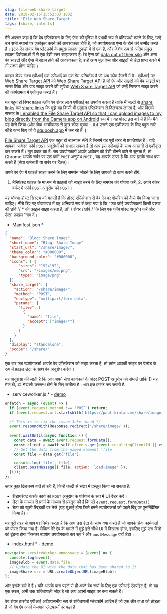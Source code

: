 ```yaml
---
slug: file-web-share-target
date: 2019-02-15T15:52:03.183Z
title: 'File Web Share Target'
tags: [share, intents]
---
```


मैंने अक्सर कहा है कि वेब एप्लिकेशन के लिए ऐप्स की दुनिया में प्रभावी रूप से प्रतिस्पर्धा करने के लिए, उन्हें उन सभी स्थानों पर एकीकृत करने की आवश्यकता होती है, जो उपयोगकर्ता ऐप्स के होने की उम्मीद करते हैं। इंटर-ऐप संचार वेब प्लेटफ़ॉर्म के प्रमुख लापता टुकड़ों में से एक है, और विशेष रूप से अंतिम प्रमुख लापता विशेषताओं में से एक देशी स्तर साझाकरण है: वेब ऐप्स को [data out of their silo](/unintended-silos/) और अन्य वेब साइटों और ऐप्स में सक्षम होने की आवश्यकता है; उन्हें अन्य मूल ऐप्स और साइटों से डेटा प्राप्त करने में भी सक्षम होना चाहिए।

फ़ाइल शेयर लक्ष्य एपीआई एक एपीआई का एक गेम-परिवर्तक है जो अब क्रोम कैनरी में है। एपीआई उन [Web Share Target API](https://github.com/WICG/web-share-target/blob/master/docs/explainer.md) को [Web Share Target API](https://github.com/WICG/web-share-target/blob/master/docs/explainer.md) है जो ऐप और साइटों को वेब साइटों पर सरल लिंक और पाठ साझा करने की सुविधा [Web Share Target API](https://github.com/WICG/web-share-target/blob/master/docs/explainer.md) जो उन्हें सिस्टम साझा करने की कार्यक्षमता में एकीकृत करते हैं।

यह बहुत ही स्थिर फ़ाइल ब्लॉग वेब शेयर लक्ष्य एपीआई का उपयोग करता है ताकि मैं जल्दी से [share links](/web-share-target-api/) कर [share links](/web-share-target-api/) कि मुझे यह किसी भी एंड्रॉइड एप्लिकेशन से दिलचस्प लगता है, और पिछले सप्ताह के [I enabled the File Share Target API so that I can upload images to my blog directly from the Camera app on Android](/testing-file-share-target-from-camera/) रूप में। यह पोस्ट इस बारे में है कि मैंने यह कैसे किया (और जेक आर्चीबाल्ड से कुछ कोड चुराया - tbf उसने एक एकीकरण के लिए बहुत सारे कीड़े काम किए जो वे [squoosh.app](https://squoosh.app/) में कर रहे हैं।)

[File Share Target API](https://wicg.github.io/web-share-target/level-2/#example-3-manifest-webmanifest) एक बहुत ही उपन्यास API है जिसमें यह पूरी तरह से प्रगतिशील है। यदि आपका आवेदन फॉर्म `POST` अनुरोधों को संभाल सकता है तो आप इस एपीआई के साथ आसानी से एकीकृत कर सकते हैं। मूल प्रवाह यह है: जब उपयोगकर्ता आपके आवेदन को देशी बीनने वाले से चुनता है, तो Chrome आपके सर्वर पर एक फॉर्म `POST` अनुरोध `POST` , यह आपके ऊपर है कि आप इसके साथ क्या करते हैं (सेवा कर्मचारी या सर्वर पर हैंडल)।

अपने वेब ऐप में फ़ाइलें साझा करने के लिए समर्थन जोड़ने के लिए आपको दो काम करने होंगे:

1. मैनिफ़ेस्ट फ़ाइल के माध्यम से फ़ाइलों को साझा करने के लिए समर्थन की घोषणा करें, 2. अपने वर्कर वर्कर में फॉर्म `POST` अनुरोध को `POST` ।

यह घोषणा होस्ट सिस्टम को बताती है कि होस्ट एप्लिकेशन से वेब ऐप पर शेयरिंग को कैसे मैप किया जाना चाहिए। नीचे दिए गए घोषणापत्र में यह अनिवार्य रूप से कहा गया है कि &quot;जब कोई उपयोगकर्ता किसी प्रकार की छवि &#39;/ * की फ़ाइल साझा करता है, तो&#39; / शेयर / छवि / &#39;के लिए एक फॉर्म पोस्ट अनुरोध करें और डेटा&#39; फ़ाइल &#39;नाम दें।

* Manifest.json *
```JSON
{
  "name": "Blog: Share Image",
  "short_name": "Blog: Share Image",
  "start_url": "/share/image/",
  "theme_color": "#000000",
  "background_color": "#000000",
  "icons": [ {
      "sizes": "192x192",
      "src": "/images/me.png",
      "type": "image/png"
  }],
  "share_target": {
    "action": "/share/image/",
    "method": "POST",
    "enctype": "multipart/form-data",
    "params": {
      "files": [
        {
          "name": "file",
          "accept": ["image/*"]
        }
      ]
    }
  },
  "display": "standalone",
  "scope": "/share/"
}
```

एक बार जब उपयोगकर्ता आपके वेब एप्लिकेशन को साझा करता है, तो क्रोम आपकी साइट पर पेलोड के रूप में फ़ाइल डेटा के साथ वेब अनुरोध करेगा।

यह अनुशंसा की जाती है कि आप अपने सेवा कार्यकर्ता के अंदर POST अनुरोध को संभालें ताकि 1) यह तेज़ हो, 2) नेटवर्क उपलब्ध होने के लिए लचीला है। आप इस प्रकार कर सकते हैं:

* serviceworker.js * - [demo](/share/image/sw.js)

```Javascript
onfetch = async (event) => {
  if (event.request.method !== 'POST') return;
  if (event.request.url.startsWith('https://paul.kinlan.me/share/image/') === false) return;

  /* This is to fix the issue Jake found */
  event.respondWith(Response.redirect('/share/image/'));
  
  event.waitUntil(async function () {
    const data = await event.request.formData();
    const client = await self.clients.get(event.resultingClientId || event.clientId);
    // Get the data from the named element 'file'
    const file = data.get('file');

    console.log('file', file);
    client.postMessage({ file, action: 'load-image' });
  }());
};
```

ऊपर कुछ दिलचस्प बातें हो रही हैं, जिन्हें जल्दी से संक्षेप में प्रस्तुत किया जा सकता है:

* रीडायरेक्ट करके कार्य को `POST` अनुरोध के परिणाम के रूप में UI रेंडर करें।
* डेटा के माध्यम से फ़ॉर्म के माध्यम से प्रस्तुत की है कि पढ़ें `event.request.formData()`
* डेटा को खुली खिड़की पर भेजें (यह यूआई होगा जिसे हमने उपयोगकर्ता को पहले बिंदु पर पुनर्निर्देशित किया है)।

यह पूरी तरह से आप पर निर्भर करता है कि आप उस डेटा के साथ क्या करते हैं जो आपके सेवा कार्यकर्ता को पोस्ट किया गया है, लेकिन मेरे ऐप के मामले में मुझे इसे सीधे UI में दिखाना होगा, इसलिए मुझे उस विंडो को ढूंढना होगा जिसका उपयोग उपयोगकर्ता कर रहा है और `postMessage` वहाँ डेटा।

* index.html * - [demo](/share/image/index.html)

```Javascript
navigator.serviceWorker.onmessage = (event) => {
  console.log(event);
  imageBlob = event.data.file;
  // Update the UI with the data that has been shared to it.
  imageShare.src = URL.createObjectURL(imageBlob);
};
```

और इसके बारे में है। यदि आपके पास पहले से ही अपने वेब रूपों के लिए एक एपीआई एंडपॉइंट है, तो यह एक सरल, अभी तक शक्तिशाली जोड़ है जो आप अपनी साइट पर बना सकते हैं।

वेब शेयर टारगेट एपीआई अविश्वसनीय रूप से शक्तिशाली प्लेटफॉर्म आदिम है जो एक और बाधा को तोड़ता है जो वेब ऐप अपने मेजबान प्लेटफार्मों पर पड़ा है।